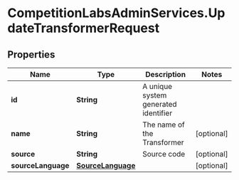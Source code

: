 # CompetitionLabsAdminServices.UpdateTransformerRequest

## Properties

Name | Type | Description | Notes
------------ | ------------- | ------------- | -------------
**id** | **String** | A unique system generated identifier | 
**name** | **String** | The name of the Transformer | [optional] 
**source** | **String** | Source code | [optional] 
**sourceLanguage** | [**SourceLanguage**](SourceLanguage.md) |  | [optional] 


